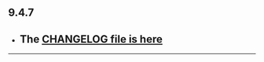 ## 9.4.7

- ## The [CHANGELOG file is here](https://flutter-sound.canardoux.xyz/changelog.html)

-----------------------------------------------------------------------------------------------------------------------------------
